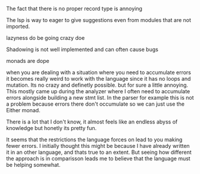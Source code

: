 The fact that there is no proper record type is annoying

The lsp is way to eager to give suggestions even from modules that are not imported.

lazyness do be going crazy doe

Shadowing is not well implemented and can often cause bugs

monads are dope

when you are dealing with a situation where you need to accumulate errors it becomes really weird to work with
the language since it has no loops and mutation. Its no crazy and definetly possible. but for sure a little annoying.
This mostly came up during the analyzer where I often need to accumulate errors alongside building a new stmt list.
In the parser for example this is not a problem because errors there don't occumulate so we can just use the Either monad.

There is a lot that I don't know, it almost feels like an endless abyss of knowledge but honetly its pretty fun.

It seems that the restrictions the language forces on lead to you making fewer errors. I initially thought this might be because
I have already written it in an other language, and thats true to an extent. But seeing how different the approach is in comparisson
leads me to believe that the language must be helping somewhat.